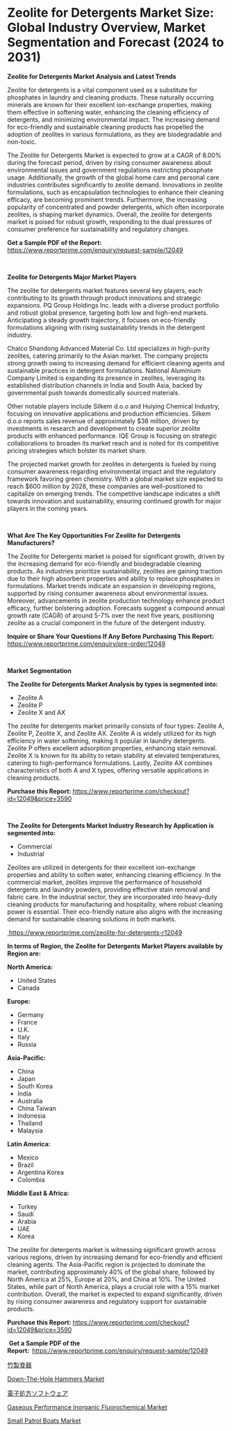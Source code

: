 <p><h1>Zeolite for Detergents Market Size: Global Industry Overview, Market Segmentation and Forecast (2024 to 2031)</h1></p><p><strong>Zeolite for Detergents Market Analysis and Latest Trends</strong></p>
<p><p>Zeolite for detergents is a vital component used as a substitute for phosphates in laundry and cleaning products. These naturally occurring minerals are known for their excellent ion-exchange properties, making them effective in softening water, enhancing the cleaning efficiency of detergents, and minimizing environmental impact. The increasing demand for eco-friendly and sustainable cleaning products has propelled the adoption of zeolites in various formulations, as they are biodegradable and non-toxic.</p><p>The Zeolite for Detergents Market is expected to grow at a CAGR of 8.00% during the forecast period, driven by rising consumer awareness about environmental issues and government regulations restricting phosphate usage. Additionally, the growth of the global home care and personal care industries contributes significantly to zeolite demand. Innovations in zeolite formulations, such as encapsulation technologies to enhance their cleaning efficacy, are becoming prominent trends. Furthermore, the increasing popularity of concentrated and powder detergents, which often incorporate zeolites, is shaping market dynamics. Overall, the zeolite for detergents market is poised for robust growth, responding to the dual pressures of consumer preference for sustainability and regulatory changes.</p></p>
<p><strong>Get a Sample PDF of the Report:&nbsp;</strong> <a href="https://www.reportprime.com/enquiry/request-sample/12049">https://www.reportprime.com/enquiry/request-sample/12049</a></p>
<p>&nbsp;</p>
<p><strong>Zeolite for Detergents Major Market Players</strong></p>
<p><p>The zeolite for detergents market features several key players, each contributing to its growth through product innovations and strategic expansions. PQ Group Holdings Inc. leads with a diverse product portfolio and robust global presence, targeting both low and high-end markets. Anticipating a steady growth trajectory, it focuses on eco-friendly formulations aligning with rising sustainability trends in the detergent industry.</p><p>Chalco Shandong Advanced Material Co. Ltd specializes in high-purity zeolites, catering primarily to the Asian market. The company projects strong growth owing to increasing demand for efficient cleaning agents and sustainable practices in detergent formulations. National Aluminium Company Limited is expanding its presence in zeolites, leveraging its established distribution channels in India and South Asia, backed by governmental push towards domestically sourced materials.</p><p>Other notable players include Silkem d.o.o and Huiying Chemical Industry, focusing on innovative applications and production efficiencies. Silkem d.o.o reports sales revenue of approximately $38 million, driven by investments in research and development to create superior zeolite products with enhanced performance. IQE Group is focusing on strategic collaborations to broaden its market reach and is noted for its competitive pricing strategies which bolster its market share.</p><p>The projected market growth for zeolites in detergents is fueled by rising consumer awareness regarding environmental impact and the regulatory framework favoring green chemistry. With a global market size expected to reach $600 million by 2028, these companies are well-positioned to capitalize on emerging trends. The competitive landscape indicates a shift towards innovation and sustainability, ensuring continued growth for major players in the coming years.</p></p>
<p>&nbsp;</p>
<p><strong>What Are The Key Opportunities For Zeolite for Detergents Manufacturers?</strong></p>
<p><p>The Zeolite for Detergents market is poised for significant growth, driven by the increasing demand for eco-friendly and biodegradable cleaning products. As industries prioritize sustainability, zeolites are gaining traction due to their high absorbent properties and ability to replace phosphates in formulations. Market trends indicate an expansion in developing regions, supported by rising consumer awareness about environmental issues. Moreover, advancements in zeolite production technology enhance product efficacy, further bolstering adoption. Forecasts suggest a compound annual growth rate (CAGR) of around 5-7% over the next five years, positioning zeolite as a crucial component in the future of the detergent industry.</p></p>
<p><strong>Inquire or Share Your Questions If Any Before Purchasing This Report:</strong> <a href="https://www.reportprime.com/enquiry/pre-order/12049">https://www.reportprime.com/enquiry/pre-order/12049</a></p>
<p>&nbsp;</p>
<p><strong>Market Segmentation</strong></p>
<p><strong>The Zeolite for Detergents Market Analysis by types is segmented into:</strong></p>
<p><ul><li>Zeolite A</li><li>Zeolite P</li><li>Zeolite X and AX</li></ul></p>
<p><p>The zeolite for detergents market primarily consists of four types: Zeolite A, Zeolite P, Zeolite X, and Zeolite AX. Zeolite A is widely utilized for its high efficiency in water softening, making it popular in laundry detergents. Zeolite P offers excellent adsorption properties, enhancing stain removal. Zeolite X is known for its ability to retain stability at elevated temperatures, catering to high-performance formulations. Lastly, Zeolite AX combines characteristics of both A and X types, offering versatile applications in cleaning products.</p></p>
<p><strong>Purchase this Report:&nbsp;</strong><a href="https://www.reportprime.com/checkout?id=12049&price=3590">https://www.reportprime.com/checkout?id=12049&price=3590</a></p>
<p>&nbsp;</p>
<p><strong>The Zeolite for Detergents Market Industry Research by Application is segmented into:</strong></p>
<p><ul><li>Commercial</li><li>Industrial</li></ul></p>
<p><p>Zeolites are utilized in detergents for their excellent ion-exchange properties and ability to soften water, enhancing cleaning efficiency. In the commercial market, zeolites improve the performance of household detergents and laundry powders, providing effective stain removal and fabric care. In the industrial sector, they are incorporated into heavy-duty cleaning products for manufacturing and hospitality, where robust cleaning power is essential. Their eco-friendly nature also aligns with the increasing demand for sustainable cleaning solutions in both markets.</p></p>
<p><a href="https://www.reportprime.com/zeolite-for-detergents-r12049">&nbsp;https://www.reportprime.com/zeolite-for-detergents-r12049</a></p>
<p><strong>In terms of Region, the Zeolite for Detergents Market Players available by Region are:</strong></p>
<p>
    <p> <strong> North America: </strong>
        <ul>
            <li>United States</li>
            <li>Canada</li>
        </ul>
        </p> 
    <p> <strong> Europe: </strong>
        <ul>
            <li>Germany</li>
            <li>France</li>
            <li>U.K.</li>
            <li>Italy</li>
            <li>Russia</li>
        </ul>
        </p> 
    <p> <strong> Asia-Pacific: </strong>
        <ul>
            <li>China</li>
            <li>Japan</li>
            <li>South Korea</li>
            <li>India</li>
            <li>Australia</li>
            <li>China Taiwan</li>
            <li>Indonesia</li>
            <li>Thailand</li>
            <li>Malaysia</li>
        </ul>
        </p> 
    <p> <strong> Latin America: </strong>
        <ul>
            <li>Mexico</li>
            <li>Brazil</li>
            <li>Argentina Korea</li>
            <li>Colombia</li>
        </ul>
        </p> 
    <p> <strong> Middle East & Africa: </strong>
        <ul>
            <li>Turkey</li>
            <li>Saudi</li>
            <li>Arabia</li>
            <li>UAE</li>
            <li>Korea</li>
        </ul>
    </p>
    </p>
<p><p>The zeolite for detergents market is witnessing significant growth across various regions, driven by increasing demand for eco-friendly and efficient cleaning agents. The Asia-Pacific region is projected to dominate the market, contributing approximately 40% of the global share, followed by North America at 25%, Europe at 20%, and China at 10%. The United States, while part of North America, plays a crucial role with a 15% market contribution. Overall, the market is expected to expand significantly, driven by rising consumer awareness and regulatory support for sustainable products.</p></p>
<p><strong>Purchase this Report: </strong><a href="https://www.reportprime.com/checkout?id=12049&price=3590">https://www.reportprime.com/checkout?id=12049&price=3590</a></p>
<p>&nbsp;<strong>Get a Sample PDF of the Report:&nbsp;&nbsp;</strong><a href="https://www.reportprime.com/enquiry/request-sample/12049">https://www.reportprime.com/enquiry/request-sample/12049</a></p>
<p><strong></strong></p>
<p><p><a href="https://medium.com/@isaurapx9xsianez/%E7%AB%B9%E8%A3%BD%E9%A3%9F%E5%99%A8%E5%B8%82%E5%A0%B4%E3%81%AE%E3%82%B7%E3%82%A7%E3%82%A2%E3%81%A8%E5%B8%82%E5%A0%B4%E5%88%86%E6%9E%90-2024%E5%B9%B4%E3%81%8B%E3%82%892031%E5%B9%B4%E3%81%BE%E3%81%A7%E3%81%AE%E6%88%90%E9%95%B7%E5%82%BE%E5%90%91%E3%81%A8%E4%BA%88%E6%B8%AC-7a4d5c9966d7">竹製食器</a></p><p><a href="https://issuu.com/reportprime-2/docs/down-the-hole-hammers-market-size-2_84e297b5b63bd7">Down-The-Hole Hammers Market</a></p><p><a href="https://medium.com/@isaurapx9xsianez/%E9%9B%BB%E5%AD%90%E5%87%A6%E6%96%B9%E3%82%BD%E3%83%95%E3%83%88%E3%82%A6%E3%82%A7%E3%82%A2%E5%B8%82%E5%A0%B4-2024%E5%B9%B4%E3%81%8B%E3%82%892031%E5%B9%B4%E3%81%BE%E3%81%A7%E3%81%AE%E3%82%B0%E3%83%AD%E3%83%BC%E3%83%90%E3%83%AB%E3%81%8A%E3%82%88%E3%81%B3%E5%9C%B0%E5%9F%9F%E5%88%86%E6%9E%90-516493a6180c">電子処方ソフトウェア</a></p><p><a href="https://issuu.com/reportprime-2/docs/gaseous-performance-inorganic-fluor_b77cefc06fa27f">Gaseous Performance Inorganic Fluorochemical Market</a></p><p><a href="https://medium.com/@brendamoreno1988/small-patrol-boats-market-size-market-segmentation-market-trends-and-growth-analysis-forecast-a9940f289214">Small Patrol Boats Market</a></p></p>